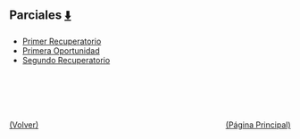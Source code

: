 
<html>
<body>
<h2>Parciales <a href="https://downgit.github.io/#/home?url=https://github.com/Apuntes-FIUBA/Apuntes-Electronica/tree/main/86 - Electrónica/8603 - Dispositivos Semiconductores/Examenes/Parciales" style="font-size:20px">  ⬇️ </a></h2>
<ul>
    <li><a href="Primer Recuperatorio">Primer Recuperatorio</a></li>
    <li><a href="Primera Oportunidad">Primera Oportunidad</a></li>
    <li><a href="Segundo Recuperatorio">Segundo Recuperatorio</a></li>
</ul>
</body>
</html>










<br><br><br><br><br><a href="../" style="float: left">(Volver)</a> <a href="https://apuntes-fiuba.github.io/Apuntes-Electronica" style="float: right">(Página Principal)</a>
